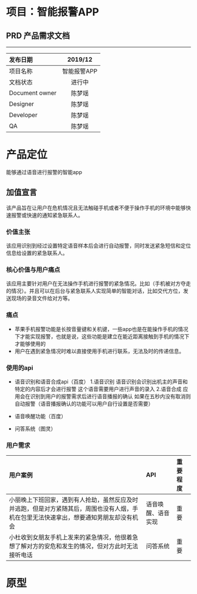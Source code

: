 # 项目：智能报警APP
## PRD 产品需求文档
---
|发布日期|2019/12|
|:-|:-:|
|项目名称|智能报警APP|
|文档状态|进行中|
|Document owner|陈梦瑶|
|Designer|陈梦瑶|
|Developer|陈梦瑶|
|QA|陈梦瑶|

# 产品定位
能够通过语音进行报警的智能app
## 加值宣言
该产品旨在让用户在危机情况且无法触碰手机或者不便于操作手机的环境中能够快速报警或快速的通知紧急联系人。

### 价值主张
该应用识别到经过设置特定语音样本后会进行自动报警，同时发送紧急短信和定位信息给设置的紧急联系人。

### 核心价值与用户痛点
该应用主要针对用户在无法操作手机进行报警的紧急情况。比如（手机被对方夺走的情况）。并且可以在后台与紧急联系人实现简单的智能对话，比如交代方位，发送现场的录音文件给对方等。

### 痛点
- 苹果手机报警功能是长按音量键和关机键，一些app也是在能操作手机的情况下才能实现报警，也就是说，这些功能是建立在能近距离接触到手机的情况下才能够使用的
- 用户在遇到紧急情况时难以直接使用手机进行联系，无法及时的传递信息。


### 使用的api
- 语音识别和语音合成api（百度）
    1.语音识别
  语音识别会识别出机主的声音和特定的内容后才会进行报警
  这个语音需要用户进行声音的录入
    2.语音合成
  应用会在识别到用户的报警需求后进行语音播报的确认 如果在五秒内没有取消则自动报警（语音播报确认的功能可以用户自行设置是否需要）
-  语音唤醒功能（百度）

- 问答系统（图灵）

### 用户需求
|用户案例|API|重要程度|
|:-|:-|:-|
|小丽晚上下班回家，遇到有人抢劫，虽然反应及时并逃跑，但是对方紧随其后，周围也没有人烟，手机在包里无法快速拿出，想要通知男朋友却没有机会|语音唤醒、语音实现|重要|
|小杜收到女朋友手机上发来的紧急情况，他很着急想了解对方的安危和发生的情况，但对方此时无法接听电话|问答系统|重要|

# 原型






